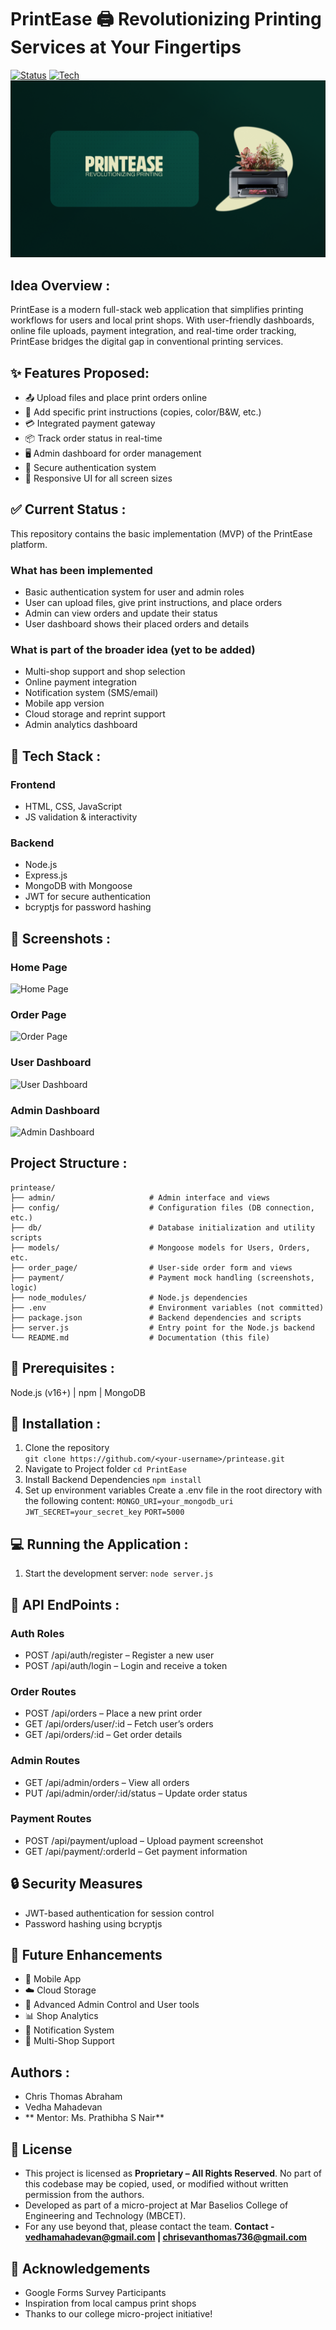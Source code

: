 # PrintEase 🖨️ Revolutionizing Printing Services at Your Fingertips
[![Status](https://img.shields.io/badge/status-in%20progress-yellow)]()
[![Tech](https://img.shields.io/badge/built%20with-HTML%2C%20CSS%2C%20JavaScript-blue)]()
<img src="media/Thumbnail.png">

## Idea Overview :
PrintEase is a modern full-stack web application that simplifies printing workflows for users and local print shops. With user-friendly dashboards, online file uploads, payment integration, and real-time order tracking, PrintEase bridges the digital gap in conventional printing services.

## ✨ Features Proposed: 
- 📤 Upload files and place print orders online
- 📝 Add specific print instructions (copies, color/B&W, etc.)
- 💳 Integrated payment gateway
- 📦 Track order status in real-time
- 🖥️ Admin dashboard for order management
- 🔐 Secure authentication system
- 📱 Responsive UI for all screen sizes

## ✅ Current Status : 
This repository contains the basic implementation (MVP) of the PrintEase platform.
### What has been implemented
  - Basic authentication system for user and admin roles
  - User can upload files, give print instructions, and place orders
  - Admin can view orders and update their status
  - User dashboard shows their placed orders and details
### What is part of the broader idea (yet to be added)
  - Multi-shop support and shop selection
  - Online payment integration
  - Notification system (SMS/email)
  - Mobile app version
  - Cloud storage and reprint support
  - Admin analytics dashboard

## 🧰 Tech Stack :
### Frontend
- HTML, CSS, JavaScript
- JS validation & interactivity
### Backend
- Node.js
- Express.js
- MongoDB with Mongoose
- JWT for secure authentication
- bcryptjs for password hashing

## 📸 Screenshots :
### Home Page
![Home Page](screenshots/home.png)
### Order Page
![Order Page](screenshots/order.png)
### User Dashboard
![User Dashboard](screenshots/user_dashboard.png)
### Admin Dashboard
![Admin Dashboard](screenshots/admin_dashboard.png)

## Project Structure : 
```plaintext
printease/
├── admin/                     # Admin interface and views
├── config/                    # Configuration files (DB connection, etc.)
├── db/                        # Database initialization and utility scripts
├── models/                    # Mongoose models for Users, Orders, etc.
├── order_page/                # User-side order form and views
├── payment/                   # Payment mock handling (screenshots, logic)
├── node_modules/              # Node.js dependencies
├── .env                       # Environment variables (not committed)
├── package.json               # Backend dependencies and scripts
├── server.js                  # Entry point for the Node.js backend
└── README.md                  # Documentation (this file)
```
## 🚀 Prerequisites : 
Node.js (v16+) | npm | MongoDB

## 🔽 Installation :
1. Clone the repository  
   ```git clone https://github.com/<your-username>/printease.git```
2. Navigate to Project folder
```cd PrintEase```
3. Install Backend Dependencies
```npm install```
4. Set up environment variables
Create a .env file in the root directory with the following content:
```MONGO_URI=your_mongodb_uri```
```JWT_SECRET=your_secret_key```
```PORT=5000```

## 💻 Running the Application :
1. Start the development server:
```node server.js```

## 📡 API EndPoints :
### Auth Roles
  - POST /api/auth/register – Register a new user
  - POST /api/auth/login – Login and receive a token
###  Order Routes
  - POST /api/orders – Place a new print order
  - GET /api/orders/user/:id – Fetch user’s orders
  - GET /api/orders/:id – Get order details
### Admin Routes
  - GET /api/admin/orders – View all orders
  - PUT /api/admin/order/:id/status – Update order status
### Payment Routes
  - POST /api/payment/upload – Upload payment screenshot
  - GET /api/payment/:orderId – Get payment information

## 🔒 Security Measures
  - JWT-based authentication for session control
  - Password hashing using bcryptjs

## 🔮 Future Enhancements
  - 📱 Mobile App
  - ☁️ Cloud Storage
  - 🧾 Advanced Admin Control and User tools 
  - 📊 Shop Analytics
  - 🔔 Notification System
  - 🧩 Multi-Shop Support

## Authors : 
  - Chris Thomas Abraham
  - Vedha Mahadevan
  - ** Mentor: Ms. Prathibha S Nair**

## 📜 License
- This project is licensed as **Proprietary – All Rights Reserved**. No part of this codebase may be copied, used, or modified without written permission from the authors.
- Developed as part of a micro-project at Mar Baselios College of Engineering and Technology (MBCET).
- For any use beyond that, please contact the team.
**Contact - vedhamahadevan@gmail.com | chrisevanthomas736@gmail.com**

## 🌟 Acknowledgements
  - Google Forms Survey Participants
  - Inspiration from local campus print shops
  - Thanks to our college micro-project initiative!
